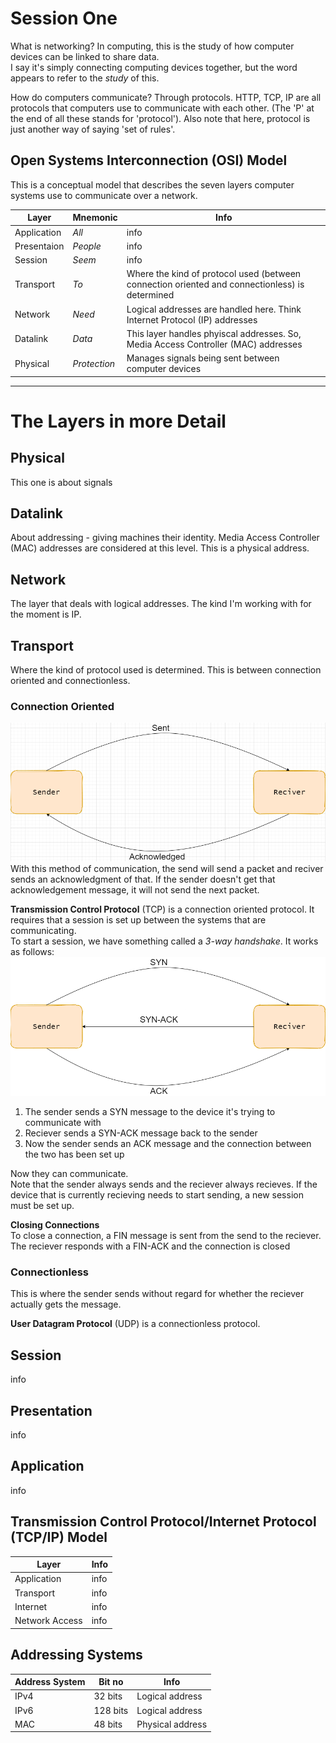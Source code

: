 # Session One
What is networking? In computing, this is the study of how computer devices can be linked to share data.  
I say it's simply connecting computing devices together, but the word appears to refer to the *study* of this.  

How do computers communicate? Through protocols. HTTP, TCP, IP are all protocols that computers use to communicate with each other. (The 'P' at the end of all these stands for 'protocol'). Also note that here, protocol is just another way of saying 'set of rules'.

## Open Systems Interconnection (OSI) Model
This is a conceptual model that describes the seven layers computer systems use to communicate over a network.

| Layer | Mnemonic | Info
| --- | --- | --- |
| Application | *All* | info |
| Presentaion | *People* | info |
| Session | *Seem* | info |
| Transport | *To* | Where the kind of protocol used (between connection oriented and connectionless) is determined |
| Network | *Need* | Logical addresses are handled here. Think Internet Protocol (IP) addresses |
| Datalink | *Data* | This layer handles phyiscal addresses. So, Media Access Controller (MAC) addresses |
| Physical | *Protection* | Manages signals being sent between computer devices |  

---
# The Layers in more Detail

## Physical
This one is about signals

## Datalink
About addressing - giving machines their identity. Media Access Controller (MAC) addresses are considered at this level. This is a physical address.

## Network
The layer that deals with logical addresses. The kind I'm working with for the moment is IP.

## Transport
Where the kind of protocol used is determined. This is between connection oriented and connectionless.

### Connection Oriented
![connection oriented diagram](../resources/connection_oriented_00.png)  
With this method of communication, the send will send a packet and reciver sends an acknowledgment of that. If the sender doesn't get that acknowledgement message, it will not send the next packet.  

**Transmission Control Protocol** (TCP) is a connection oriented protocol. It requires that a session is set up between the systems that are communicating.  
To start a session, we have something called a *3-way handshake*. It works as follows:  
![3-way handshake](../resources/three_way_handshake_00.png)  
1. The sender sends a SYN message to the device it's trying to communicate with
2. Reciever sends a SYN-ACK message back to the sender
3. Now the sender sends an ACK message and the connection between the two has been set up

Now they can communicate.  
Note that the sender always sends and the reciever always recieves. If the device that is currently recieving needs to start sending, a new session must be set up.  

**Closing Connections**  
To close a connection, a FIN message is sent from the send to the reciever. The reciever responds with a FIN-ACK and the connection is closed

### Connectionless
This is where the sender sends without regard for whether the reciever actually gets the message.  

**User Datagram Protocol** (UDP) is a connectionless protocol. 

## Session
info

## Presentation
info

## Application
info

## Transmission Control Protocol/Internet Protocol (TCP/IP) Model
| Layer | Info |
| --- | --- |
| Application | info |
| Transport | info |
| Internet | info |
| Network Access | info |

## Addressing Systems
| Address System | Bit no | Info |
| --- | --- | --- |
| IPv4 | 32 bits | Logical address |
| IPv6 | 128 bits | Logical address |
| MAC | 48 bits | Physical address |

